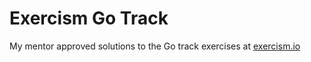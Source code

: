 # Exercism Go Track

My mentor approved solutions to the Go track exercises at [exercism.io](https://exercism.io)
